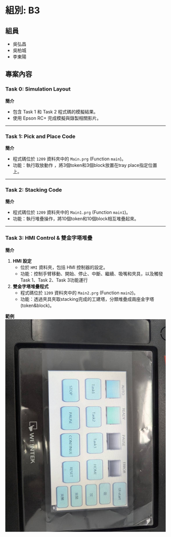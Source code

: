 # 組別: B3

## 組員
- 吳弘昌  
- 吳柏城  
- 李東陽  

## 專案內容

### **Task 0: Simulation Layout**
**簡介**  
- 包含 Task 1 和 Task 2 程式碼的模擬結果。  
- 使用 Epson RC+ 完成模擬與錄製相關影片。

---

### **Task 1: Pick and Place Code**
**簡介**  
- 程式碼位於 `1209` 資料夾中的 `Main.prg` (Function `main`)。  
- 功能：執行取放動作 ，將3個token和3個block放置在tray place指定位置上。

---

### **Task 2: Stacking Code**
**簡介**  
- 程式碼位於 `1209` 資料夾中的 `Main1.prg` (Function `main1`)。  
- 功能：執行堆疊操作，將10個token和10個block相互堆疊起來。

---

### **Task 3: HMI Control & 雙金字塔堆疊**
**簡介**  
1. **HMI 設定**  
   - 位於 `HMI` 資料夾，包括 HMI 控制器的設定。  
   - 功能：控制手臂移動、開始、停止、中斷、繼續、吸嘴和夾具，以及觸發Task 1、Task 2、Task 3功能運行
2. **雙金字塔堆疊程式**  
   - 程式碼位於 `1209` 資料夾中的 `Main2.prg` (Function `main2`)。
   - 功能：透過夾具夾取stacking完成的工建塔，分類堆疊成兩座金字塔(token&block)。

**範例**  
![HMI Demo](HMI.jpg)





